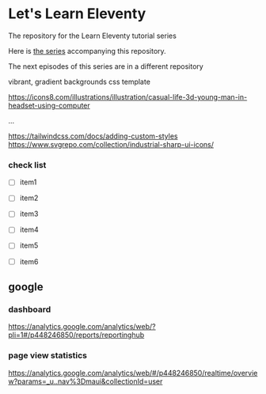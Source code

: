 # Let's Learn Eleventy

The repository for the Learn Eleventy tutorial series

Here is [the series](https://dev.to/psypher1/series/18202) accompanying this repository.

The next episodes of this series are in a different repository

vibrant, gradient backgrounds css template

https://icons8.com/illustrations/illustration/casual-life-3d-young-man-in-headset-using-computer


<div class="bg-[url('/what_a_rush.png')]">
...
</div>

https://tailwindcss.com/docs/adding-custom-styles
https://www.svgrepo.com/collection/industrial-sharp-ui-icons/


### check list

- [ ] item1
- [ ] item2
- [ ] item3
- [ ] item4
- [ ] item5
- [ ] item6


## google 

### dashboard
https://analytics.google.com/analytics/web/?pli=1#/p448246850/reports/reportinghub

### page view statistics
https://analytics.google.com/analytics/web/#/p448246850/realtime/overview?params=_u..nav%3Dmaui&collectionId=user

